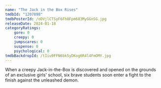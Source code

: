 ```yaml
---
name: "The Jack in the Box Rises"
tmdbId: "1207898"
tmdbPosterId: /oDVjlCTSyF6Fh8Fpm683MyGGnSG.jpg
releaseDate: 2024-01-18
categoryRatings:
    gore: 0
    creepy: 0
    jumpscares: 0
    suspense: 0
    psychological: 0
tmdbBackdropId: /tIiu9FFN6bk5yDKog6R4l4FmOMY.jpg
---
```

When a creepy Jack-in-the-Box is discovered and opened on the grounds of an exclusive girls' school, six brave students soon enter a fight to the finish against the unleashed demon.
